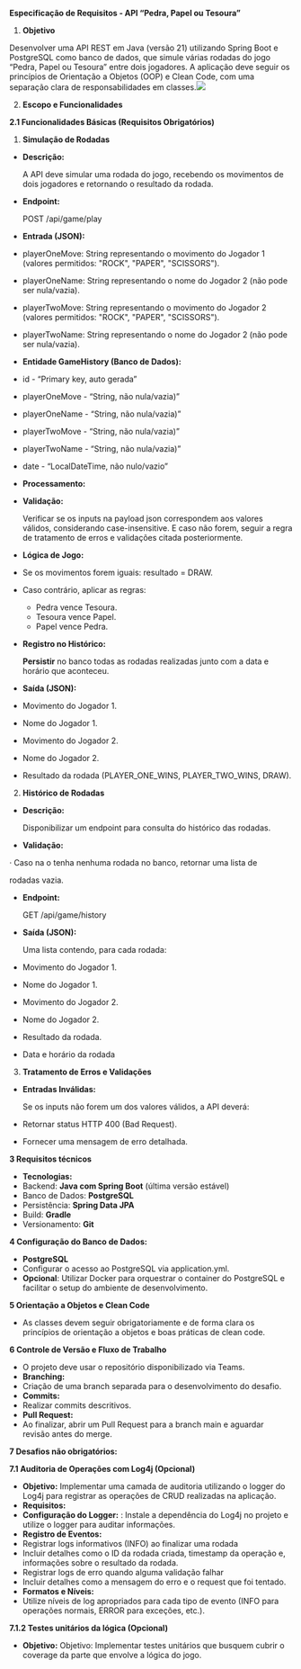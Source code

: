 **Especificação de Requisitos - API “Pedra, Papel ou Tesoura”**

1. **Objetivo**

Desenvolver uma API REST em Java (versão 21) utilizando Spring Boot e PostgreSQL como banco de dados, que simule várias rodadas do jogo “Pedra, Papel ou Tesoura” entre dois jogadores. A aplicação deve seguir os princípios de Orientação a Objetos (OOP) e Clean Code, com uma separação clara de responsabilidades em classes.![](Aspose.Words.450a32ab-a2b0-4438-9f51-6cafec678525.001.png)

2. **Escopo e Funcionalidades**

**2.1 Funcionalidades Básicas (Requisitos Obrigatórios)**

1. **Simulação de Rodadas**
- **Descrição:**

  A API deve simular uma rodada do jogo, recebendo os movimentos de dois jogadores e retornando o resultado da rodada.

- **Endpoint:**

  POST /api/game/play

- **Entrada (JSON):**
- playerOneMove: String representando o movimento do Jogador 1 (valores permitidos: "ROCK", "PAPER", "SCISSORS").
- playerOneName: String representando o nome do Jogador 2 (não pode ser nula/vazia).
- playerTwoMove: String representando o movimento do Jogador 2 (valores permitidos: "ROCK", "PAPER", "SCISSORS").
- playerTwoName: String representando o nome do Jogador 2 (não pode ser nula/vazia).
- **Entidade GameHistory (Banco de Dados):**
- id - “Primary key, auto gerada”
- playerOneMove - “String, não nula/vazia)”
- playerOneName - “String, não nula/vazia)”
- playerTwoMove - “String, não nula/vazia)”
- playerTwoName - “String, não nula/vazia)”
- date - “LocalDateTime, não nulo/vazio”
- **Processamento:**
- **Validação:**

  Verificar se os inputs na payload json correspondem aos valores válidos, considerando case-insensitive. E caso não forem, seguir a regra de tratamento de erros e validações citada posteriormente.

- **Lógica de Jogo:**
- Se os movimentos forem iguais: resultado = DRAW.
- Caso contrário, aplicar as regras:
  - Pedra vence Tesoura.
  - Tesoura vence Papel.
  - Papel vence Pedra.
- **Registro no Histórico:**

  **Persistir** no banco todas as rodadas realizadas junto com a data e horário que aconteceu.

- **Saída (JSON):**
- Movimento do Jogador 1.
- Nome do Jogador 1.
- Movimento do Jogador 2.
- Nome do Jogador 2.
- Resultado da rodada (PLAYER\_ONE\_WINS, PLAYER\_TWO\_WINS, DRAW).
2. **Histórico de Rodadas**
- **Descrição:**

  Disponibilizar um endpoint para consulta do histórico das rodadas.

- **Validação:**

· Caso na o tenha nenhuma rodada no banco, retornar uma lista de 

rodadas vazia.

- **Endpoint:**

  GET /api/game/history

- **Saída (JSON):**

  Uma lista contendo, para cada rodada:

- Movimento do Jogador 1.
- Nome do Jogador 1.
- Movimento do Jogador 2.
- Nome do Jogador 2.
- Resultado da rodada.
- Data e horário da rodada
3. **Tratamento de Erros e Validações**
- **Entradas Inválidas:**

  Se os inputs não forem um dos valores válidos, a API deverá:

- Retornar status HTTP 400 (Bad Request).
- Fornecer uma mensagem de erro detalhada.

**3 Requisitos técnicos**

- **Tecnologias:**
- Backend: **Java com Spring Boot** (última versão estável)
- Banco de Dados: **PostgreSQL**
- Persistência: **Spring Data JPA**
- Build: **Gradle**
- Versionamento: **Git**

**4 Configuração do Banco de Dados:**

- **PostgreSQL**
- Configurar o acesso ao PostgreSQL via application.yml.
- **Opcional**: Utilizar Docker para orquestrar o container do PostgreSQL e facilitar o setup do ambiente de desenvolvimento.

**5 Orientação a Objetos e Clean Code**

- As classes devem seguir obrigatoriamente e de forma clara os princípios de orientação a objetos e boas práticas de clean code.

**6 Controle de Versão e Fluxo de Trabalho**

- O projeto deve usar o repositório disponibilizado via Teams.
- **Branching:**
- Criação de uma branch separada para o desenvolvimento do desafio.
- **Commits:**
- Realizar commits descritivos.
- **Pull Request:**
- Ao finalizar, abrir um Pull Request para a branch main e aguardar revisão antes do merge.

**7 Desafios não obrigatórios:**

**7.1 Auditoria de Operações com Log4j (Opcional)**

- **Objetivo:** Implementar uma camada de auditoria utilizando o logger do Log4j para registrar as operações de CRUD realizadas na aplicação.
- **Requisitos:**
- **Configuração do Logger:** : Instale a dependência do Log4j no projeto e utilize o logger para auditar informações.
- **Registro de Eventos:**
- Registrar logs informativos (INFO) ao finalizar uma rodada
- Incluir detalhes como o ID da rodada criada, timestamp da operação e, informações sobre o resultado da rodada.
- Registrar logs de erro quando alguma validação falhar
- Incluir detalhes como a mensagem do erro e o request que foi tentado.
- **Formatos e Níveis:**
- Utilize níveis de log apropriados para cada tipo de evento (INFO para operações normais, ERROR para exceções, etc.).

**7.1.2 Testes unitários da lógica (Opcional)**

- **Objetivo:** Objetivo: Implementar testes unitários que busquem cubrir o coverage da parte que envolve a lógica do jogo.
